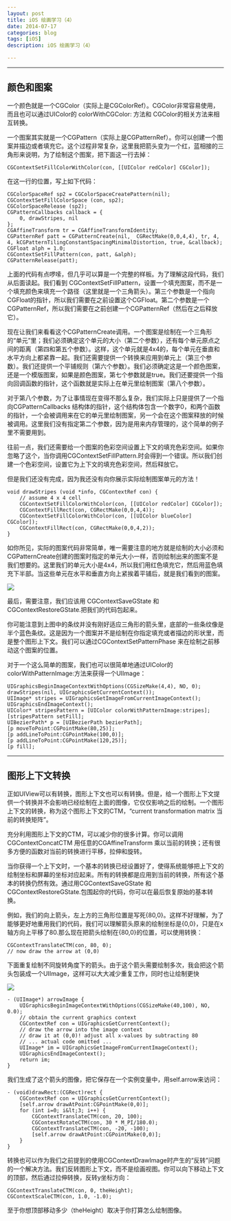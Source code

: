 ```yaml
---
layout: post
title: iOS 绘画学习（4）
date: 2014-07-17
categories: blog
tags: [iOS]
description: iOS 绘画学习（4）

---
```


* * *

## 颜色和图案

一个颜色就是一个CGColor（实际上是CGColorRef）。CGColor非常容易使用，而且也可以通过UIColor的 colorWithCGColor: 方法和 CGColor的相关方法来相互转换。

一个图案其实就是一个CGPattern（实际上是CGPatternRef）。你可以创建一个图案并描边或者填充它。这个过程非常复杂，这里我把箭头变为一个红，蓝相接的三角形来说明，为了绘制这个图案，把下面这一行去掉：

    CGContextSetFillColorWithColor(con, [[UIColor redColor] CGColor]);
    

在这一行的位置，写上如下代码：

    CGColorSpaceRef sp2 = CGColorSpaceCreatePattern(nil);
    CGContextSetFillColorSpace (con, sp2);
    CGColorSpaceRelease (sp2);
    CGPatternCallbacks callback = {
        0, drawStripes, nil
    };
    CGAffineTransform tr = CGAffineTransformIdentity;
    CGPatternRef patt = CGPatternCreate(nil,  CGRectMake(0,0,4,4), tr, 4, 4, kCGPatternTilingConstantSpacingMinimalDistortion, true, &callback);
    CGFloat alph = 1.0;
    CGContextSetFillPattern(con, patt, &alph);
    CGPatternRelease(patt);
    

上面的代码有点啰嗦，但几乎可以算是一个完整的样板。为了理解这段代码，我们从后面读起。我们看到 CGContextSetFillPattern，设置一个填充图案，而不是一个填充颜色来填充一个路径（这里就是一个三角箭头）。第三个参数是一个指向CGFloat的指针，所以我们需要在之前设置这个CGFloat。第二个参数是一个CGPatternRef，所以我们需要在之前创建一个CGPatternRef（然后在之后释放它）。

现在让我们来看看这个CGPatternCreate调用。一个图案是绘制在一个三角形的“单元”里；我们必须确定这个单元的大小（第二个参数），还有每个单元原点之间的距离（第四和第五个参数）。这样，这个单元就是4x4的，每个单元在垂直和水平方向上都紧靠一起。我们还需要提供一个转换来应用到单元上（第三个参数）。我们还提供一个平铺规则（第六个参数）。我们必须确定这是一个颜色图案，还是一个模版图案，如果是颜色图案，第七个参数就是true。我们还要提供一个指向回调函数的指针，这个函数就是实际上在单元里绘制图案（第八个参数）。

对于第八个参数，为了让事情现在变得不那么复杂，我们实际上只是提供了一个指向CGPatternCallbacks 结构体的指针，这个结构体包含一个数字0，和两个函数的指针，一个会被调用来在它的单元里绘制图案，另一个会在这个图案释放的时候被调用。这里我们没有指定第二个参数，因为是用来内存管理的，这个简单的例子里不需要用到。

往前一点，我们还需要给一个图案的色彩空间设置上下文的填充色彩空间。如果你忽略了这个，当你调用CGContextSetFillPattern.时会得到一个错误。所以我们创建一个色彩空间，设置它为上下文的填充色彩空间，然后释放它。

但是我们还没有完成，因为我还没有向你展示实际绘制图案单元的方法！

    void drawStripes (void *info, CGContextRef con) {
        // assume 4 x 4 cell
        CGContextSetFillColorWithColor(con, [[UIColor redColor] CGColor]);
        CGContextFillRect(con, CGRectMake(0,0,4,4));
        CGContextSetFillColorWithColor(con, [[UIColor blueColor] CGColor]);
        CGContextFillRect(con, CGRectMake(0,0,4,2));
    }
    

如你所见，实际的图案代码非常简单，唯一需要注意的地方就是绘制的大小必须和CGPatternCreate创建的图案时指定的单元大小一样，否则绘制出来的图案不是我们想要的。这里我们的单元大小是4x4，所以我们用红色填充它，然后用蓝色填充下半部。当这些单元在水平和垂直方向上紧挨着平铺后，就是我们看到的图案。

![][1]

最后，需要注意，我们应该用 CGContextSaveGState 和 CGContextRestoreGState.把我们的代码包起来。

你可能注意到上图中的条纹并没有刚好适应三角形的箭头里，底部的一些条纹像是半个蓝色条纹。这是因为一个图案并不是绘制在你指定填充或者描边的形状里，而是整个图形上下文。我们可以通过CGContextSetPatternPhase 来在绘制之前移动这个图案的位置。

对于一个这么简单的图案，我们也可以很简单地通过UIColor的 colorWithPatternImage:方法来获得一个UIImage：

    UIGraphicsBeginImageContextWithOptions(CGSizeMake(4,4), NO, 0);
    drawStripes(nil, UIGraphicsGetCurrentContext());
    UIImage* stripes = UIGraphicsGetImageFromCurrentImageContext();
    UIGraphicsEndImageContext();
    UIColor* stripesPattern = [UIColor colorWithPatternImage:stripes];
    [stripesPattern setFill];
    UIBezierPath* p = [UIBezierPath bezierPath];
    [p moveToPoint:CGPointMake(80,25)];
    [p addLineToPoint:CGPointMake(100,0)];
    [p addLineToPoint:CGPointMake(120,25)];
    [p fill];
    

* * *

## 图形上下文转换

正如UIView可以有转换，图形上下文也可以有转换。但是，给一个图形上下文提供一个转换并不会影响已经绘制在上面的图像，它仅仅影响之后的绘制。一个图形上下文的转换，称为这个图形上下文的CTM，“current transformation matrix 当前的转换矩阵”。

充分利用图形上下文的CTM，可以减少你的很多计算。你可以调用CGContextConcatCTM 用任意的CGAffineTransform 乘以当前的转换；还有很多方便的函数对当前的转换进行平移，拉伸和旋转。

当你获得一个上下文时，一个基本的转换已经设置好了，使得系统能够把上下文的绘制坐标和屏幕的坐标对应起来。所有的转换都是应用到当前的转换，所有这个基本的转换仍然有效。通过用CGContextSaveGState 和 CGContextRestoreGState.包围起你的代码，你可以在最后恢复原始的基本转换。

例如，我们的向上箭头，左上方的三角形位置是写死{80,0}。这样不好理解，为了能够更好地重用我们的代码，我们可以理解箭头原来的绘制坐标是{0,0}，只是在x轴方向上平移了80.那么现在把箭头绘制在{80,0}的位置，可以使用转换：

    CGContextTranslateCTM(con, 80, 0);
    // now draw the arrow at (0,0)
    

下面重复绘制不同旋转角度下的箭头。由于这个箭头需要绘制多次，我会把这个箭头包装成一个UIImage，这样可以大大减少重复工作，同时也让绘制更快

![][2]

    - (UIImage*) arrowImage {
        UIGraphicsBeginImageContextWithOptions(CGSizeMake(40,100), NO, 0.0);
        // obtain the current graphics context
        CGContextRef con = UIGraphicsGetCurrentContext();
        // draw the arrow into the image context
        // draw it at (0,0)! adjust all x-values by subtracting 80
        // ... actual code omitted ...
        UIImage* im = UIGraphicsGetImageFromCurrentImageContext();
        UIGraphicsEndImageContext();
        return im;
    }
    

我们生成了这个箭头的图像，把它保存在一个实例变量中，用self.arrow来访问：

    - (void)drawRect:(CGRect)rect {
        CGContextRef con = UIGraphicsGetCurrentContext();
        [self.arrow drawAtPoint:CGPointMake(0,0)];
        for (int i=0; i&lt;3; i++) {
            CGContextTranslateCTM(con, 20, 100);
            CGContextRotateCTM(con, 30 * M_PI/180.0);
            CGContextTranslateCTM(con, -20, -100);
            [self.arrow drawAtPoint:CGPointMake(0,0)];
        }
    }
    

转换也可以作为我们之前提到的使用CGContextDrawImage时产生的“反转”问题的一个解决方法。我们反转图形上下文，而不是绘画视图。你可以向下移动上下文的顶部，然后通过拉伸转换，反转y坐标方向：

    CGContextTranslateCTM(con, 0, theHeight);
    CGContextScaleCTM(con, 1.0, -1.0);
    

至于你想顶部移动多少（theHeight）取决于你打算怎么绘制图像。

 [1]: http://images.cnitblog.com/blog/406864/201410/052201388947306.png
 [2]: http://images.cnitblog.com/blog/406864/201410/052205150195767.png